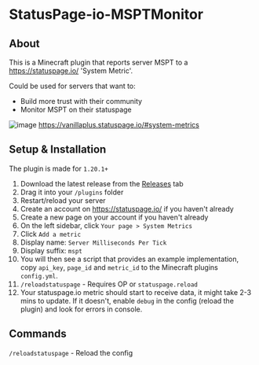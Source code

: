 # StatusPage-io-MSPTMonitor

## About

This is a Minecraft plugin that reports server MSPT to a https://statuspage.io/ 'System Metric'.

Could be used for servers that want to:

- Build more trust with their community
- Monitor MSPT on their statuspage

![image](https://github.com/VanillaPlusNet/StatusPage-io-MSPTMonitor/assets/45533337/53d32db9-b07d-46c7-98e0-3297d2638ccf)
https://vanillaplus.statuspage.io/#system-metrics


## Setup & Installation

The plugin is made for `1.20.1+`

1. Download the latest release from the [Releases](https://github.com/VanillaPlusNet/StatusPage-io-MSPTMonitor/releases) tab
2. Drag it into your `/plugins` folder
3. Restart/reload your server
4. Create an account on https://statuspage.io/ if you haven't already
5. Create a new page on your account if you haven't already
6. On the left sidebar, click `Your page > System Metrics`
7. Click `Add a metric`
8. Display name: `Server Milliseconds Per Tick`
9. Display suffix: `mspt`
10. You will then see a script that provides an example implementation, copy `api_key`, `page_id` and `metric_id` to the Minecraft plugins `config.yml`.
11. `/reloadstatuspage` - Requires OP or `statuspage.reload`
12. Your statuspage.io metric should start to receive data, it might take 2-3 mins to update. If it doesn't, enable `debug` in the config (reload the plugin) and look for errors in console.



## Commands

`/reloadstatuspage` - Reload the config
